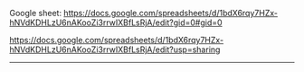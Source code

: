 Google sheet:
https://docs.google.com/spreadsheets/d/1bdX6rqy7HZx-hNVdKDHLzU6nAKooZi3rrwIXBfLsRjA/edit?gid=0#gid=0

https://docs.google.com/spreadsheets/d/1bdX6rqy7HZx-hNVdKDHLzU6nAKooZi3rrwIXBfLsRjA/edit?usp=sharing

---

